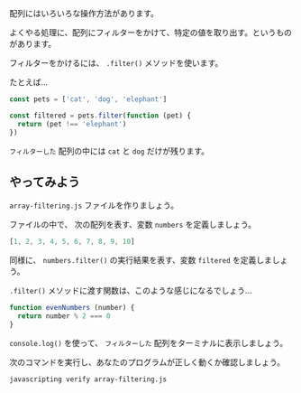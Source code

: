 配列にはいろいろな操作方法があります。

よくやる処理に、配列にフィルターをかけて、特定の値を取り出す。というものがあります。

フィルターをかけるには、 `.filter()` メソッドを使います。

たとえば...

```js
const pets = ['cat', 'dog', 'elephant']

const filtered = pets.filter(function (pet) {
  return (pet !== 'elephant')
})
```

`フィルターした` 配列の中には `cat` と `dog` だけが残ります。

## やってみよう

`array-filtering.js` ファイルを作りましょう。


ファイルの中で、 次の配列を表す、変数 `numbers` を定義しましょう。

```js
[1, 2, 3, 4, 5, 6, 7, 8, 9, 10]
```

同様に、 `numbers.filter()` の実行結果を表す、変数 `filtered` を定義しましょう。

`.filter()` メソッドに渡す関数は、このような感じになるでしょう...

```js
function evenNumbers (number) {
  return number % 2 === 0
}
```

`console.log()` を使って、 `フィルターした` 配列をターミナルに表示しましょう。

次のコマンドを実行し、あなたのプログラムが正しく動くか確認しましょう。

```bash
javascripting verify array-filtering.js
```
